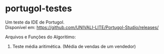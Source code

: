 # portugol-testes
Um teste da IDE de Portugol.
<br>Disponível em: https://github.com/UNIVALI-LITE/Portugol-Studio/releases/

Arquivos e Funções do Algoritimo:
1. Teste média aritimética. (Média de vendas de um vendedor)

